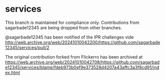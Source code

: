 # services

This branch is maintained for compliance only. Contributions from sagarbade12345 are being dropped from other branches.

@sagarbade12345 has been notified of the IPR challenges vide http://web.archive.org/web/20241010042200/https://github.com/sagarbade12345/services/pull/2

The original contribution forked from Flickerro has been archived at https://web.archive.org/web/20241010042708/https://github.com/sagarbade12345/services/blame/fdeb973b0ef9e373528d4207a43affc3a3f8cd91/index.html

